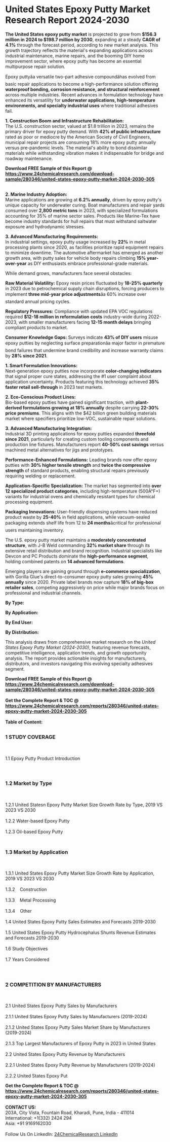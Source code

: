 <h1>United States Epoxy Putty  Market Research Report 2024-2030</h1><p><strong>The United States epoxy putty market</strong> is projected to grow from <strong>$156.3 million in 2024 to $198.7 million by 2030</strong>, expanding at a steady <strong>CAGR of 4.1%</strong> through the forecast period, according to new market analysis. This growth trajectory reflects the material's expanding applications across industrial maintenance, marine repairs, and the booming DIY home improvement sector, where epoxy putty has become an essential multipurpose repair solution.</p><p>Epoxy puttyâa versatile two-part adhesive compoundâhas evolved from basic repair applications to become a high-performance solution offering <strong>waterproof bonding, corrosion resistance, and structural reinforcement</strong> across multiple industries. Recent advances in formulation technology have enhanced its versatility for <strong>underwater applications, high-temperature environments, and specialty industrial uses</strong> where traditional adhesives fail.</p><p><strong>1. Construction Boom and Infrastructure Rehabilitation:</strong><br>
The U.S. construction sector, valued at $1.8 trillion in 2023, remains the primary driver for epoxy putty demand. With <strong>42% of public infrastructure</strong> rated as poor or mediocre by the American Society of Civil Engineers, municipal repair projects are consuming 18% more epoxy putty annually versus pre-pandemic levels. The material's ability to bond dissimilar materials while withstanding vibration makes it indispensable for bridge and roadway maintenance.</p><div><b>Download FREE Sample of this Report @ 
            <a href="https://www.24chemicalresearch.com/download-sample/280346/united-states-epoxy-putty-market-2024-2030-305">
            https://www.24chemicalresearch.com/download-sample/280346/united-states-epoxy-putty-market-2024-2030-305</a></b></div><br><p><strong>2. Marine Industry Adoption:</strong><br>
Marine applications are growing at <strong>6.2% annually</strong>, driven by epoxy putty's unique capacity for underwater curing. Boat manufacturers and repair yards consumed over <strong>2,800 metric tons</strong> in 2023, with specialized formulations accounting for 35% of marine sector sales. Products like Marine-Tex have become industry standards for hull repairs that must withstand saltwater exposure and hydrodynamic stresses.</p><p><strong>3. Advanced Manufacturing Requirements:</strong><br>
In industrial settings, epoxy putty usage increased by <strong>22%</strong> in metal processing plants since 2020, as facilities prioritize rapid equipment repairs to minimize downtime. The automotive aftermarket has emerged as another growth area, with putty sales for vehicle body repairs climbing <strong>15% year-over-year</strong> as DIY enthusiasts embrace professional-grade materials.</p><p>While demand grows, manufacturers face several obstacles:</p><p><strong>Raw Material Volatility:</strong> Epoxy resin prices fluctuated by <strong>18-25% quarterly</strong> in 2023 due to petrochemical supply chain disruptions, forcing producers to implement <strong>three mid-year price adjustments</strong>âa 60% increase over standard annual pricing cycles.</p><p><strong>Regulatory Pressures:</strong> Compliance with updated EPA VOC regulations required <strong>$12-18 million in reformulation costs</strong> industry-wide during 2022-2023, with smaller manufacturers facing <strong>12-15 month delays</strong> bringing compliant products to market.</p><p><strong>Consumer Knowledge Gaps:</strong> Surveys indicate <strong>43% of DIY users</strong> misuse epoxy putties by neglecting surface preparationâa major factor in premature bond failures that undermine brand credibility and increase warranty claims by <strong>28% since 2021</strong>.</p><p><strong>1. Smart Formulation Innovations:</strong><br>
Next-generation epoxy putties now incorporate <strong>color-changing indicators</strong> that signal proper cure states, addressing the #1 user complaint about application uncertainty. Products featuring this technology achieved <strong>35% faster retail sell-through</strong> in 2023 test markets.</p><p><strong>2. Eco-Conscious Product Lines:</strong><br>
Bio-based epoxy putties have gained significant traction, with <strong>plant-derived formulations growing at 18% annually</strong> despite carrying <strong>22-30% price premiums</strong>. This aligns with the $42 billion green building materials market where specifiers prioritize low-VOC, sustainable repair solutions.</p><p><strong>3. Advanced Manufacturing Integration:</strong><br>
Industrial 3D printing applications for epoxy putties expanded <strong>threefold since 2021</strong>, particularly for creating custom tooling components and production line fixtures. Manufacturers report <strong>40-50% cost savings</strong> versus machined metal alternatives for jigs and prototypes.</p><p><strong>Performance-Enhanced Formulations:</strong> Leading brands now offer epoxy putties with <strong>30% higher tensile strength</strong> and <strong>twice the compressive strength</strong> of standard products, enabling structural repairs previously requiring welding or replacement.</p><p><strong>Application-Specific Specialization:</strong> The market has segmented into <strong>over 12 specialized product categories</strong>, including high-temperature (500Â°F+) variants for industrial ovens and chemically resistant types for chemical processing equipment.</p><p><strong>Packaging Innovations:</strong> User-friendly dispensing systems have reduced product waste by <strong>25-40%</strong> in field applications, while vacuum-sealed packaging extends shelf life from 12 to <strong>24 months</strong>âcritical for professional users maintaining inventory.</p><p>The U.S. epoxy putty market maintains a <strong>moderately concentrated structure</strong>, with J-B Weld commanding <strong>32% market share</strong> through its extensive retail distribution and brand recognition. Industrial specialists like Devcon and PC Products dominate the <strong>high-performance segment</strong>, holding combined patents on <strong>14 advanced formulations</strong>.</p><p>Emerging players are gaining ground through <strong>e-commerce specialization</strong>, with Gorilla Glue's direct-to-consumer epoxy putty sales growing <strong>45% annually</strong> since 2020. Private label brands now capture <strong>18% of big-box retailer sales</strong>, competing aggressively on price while major brands focus on professional and industrial channels.</p><p><strong>By Type:</strong></p><p><strong>By Application:</strong></p><p><strong>By End User:</strong></p><p><strong>By Distribution:</strong></p><p>This analysis draws from comprehensive market research on the <em>United States Epoxy Putty Market (2024-2030)</em>, featuring revenue forecasts, competitive intelligence, application trends, and growth opportunity analysis. The report provides actionable insights for manufacturers, distributors, and investors navigating this evolving specialty adhesives segment.</p><div><b>Download FREE Sample of this Report @ 
            <a href="https://www.24chemicalresearch.com/download-sample/280346/united-states-epoxy-putty-market-2024-2030-305">
            https://www.24chemicalresearch.com/download-sample/280346/united-states-epoxy-putty-market-2024-2030-305</a></b></div><br><div><b>Get the Complete Report & TOC @ 
            <a href="https://www.24chemicalresearch.com/reports/280346/united-states-epoxy-putty-market-2024-2030-305">
            https://www.24chemicalresearch.com/reports/280346/united-states-epoxy-putty-market-2024-2030-305</a></b></div><br>
            <b>Table of Content:</b><p><h2><span style="font-size:16px"><strong>1 STUDY COVERAGE</strong></span></h2><br />
<p>1.1 Epoxy Putty  Product Introduction</p><br />
<h2><span style="font-size:16px"><strong>1.2 Market by Type</strong></span></h2><br />
<p>1.2.1 United Statesn Epoxy Putty  Market Size Growth Rate by Type, 2019 VS 2023 VS 2030<br /><br />
1.2.2 Water-based Epoxy Putty&nbsp;&nbsp; &nbsp;<br /><br />
1.2.3 Oil-based Epoxy Putty<br /><br />
<h2><span style="font-size:16px"><strong>1.3 Market by Application</strong></span></h2><br />
<p>1.3.1 United States Epoxy Putty  Market Size Growth Rate by Application, 2019 VS 2023 VS 2030<br /><br />
1.3.2&nbsp;&nbsp; &nbsp;Construction<br /><br />
1.3.3&nbsp;&nbsp; &nbsp;Metal Processing<br /><br />
1.3.4&nbsp;&nbsp; &nbsp;Other<br /><br />
1.4 United States Epoxy Putty  Sales Estimates and Forecasts 2019-2030<br /><br />
1.5 United States Epoxy Putty  Hydrocephalus Shunts Revenue Estimates and Forecasts 2019-2030<br /><br />
1.6 Study Objectives<br /><br />
1.7 Years Considered</p><br />
<h2><span style="font-size:16px"><strong>2 COMPETITION BY MANUFACTURERS</strong></span></h2><br />
<p>2.1 United States Epoxy Putty  Sales by Manufacturers<br /><br />
2.1.1 United States Epoxy Putty  Sales by Manufacturers (2019-2024)<br /><br />
2.1.2 United States Epoxy Putty  Sales Market Share by Manufacturers (2019-2024)<br /><br />
2.1.3 Top Largest Manufacturers of Epoxy Putty  in 2023 in United States<br /><br />
2.2 United States Epoxy Putty  Revenue by Manufacturers<br /><br />
2.2.1 United States Epoxy Putty  Revenue by Manufacturers (2019-2024)<br /><br />
2.2.2 United States Epoxy Put</p><div><b>Get the Complete Report & TOC @ 
            <a href="https://www.24chemicalresearch.com/reports/280346/united-states-epoxy-putty-market-2024-2030-305">
            https://www.24chemicalresearch.com/reports/280346/united-states-epoxy-putty-market-2024-2030-305</a></b></div><br><b>CONTACT US:</b><br>
            203A, City Vista, Fountain Road, Kharadi, Pune, India - 411014<br>
            International: +1(332) 2424 294<br>
            Asia: +91 9169162030 <br><br>
            Follow Us On LinkedIn: <a href="https://www.linkedin.com/company/24chemicalresearch/">24ChemicalResearch LinkedIn</a>